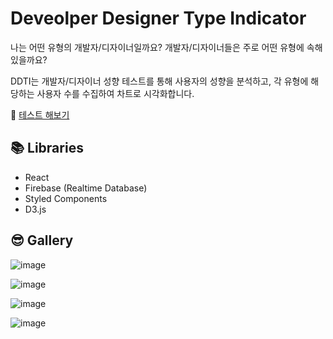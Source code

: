 # Deveolper Designer Type Indicator
나는 어떤 유형의 개발자/디자이너일까요?
개발자/디자이너들은 주로 어떤 유형에 속해있을까요?

DDTI는 개발자/디자이너 성향 테스트를 통해 사용자의 성향을 분석하고, 각 유형에 해당하는 사용자 수를 수집하여 차트로 시각화합니다. 

📝 [테스트 해보기](http://developer-designer-personality-test.s3-website.ap-northeast-2.amazonaws.com/)

## 📚 Libraries
- React
- Firebase (Realtime Database)
- Styled Components
- D3.js

## 😎 Gallery 
![image](https://user-images.githubusercontent.com/36043024/102682868-125e1e00-4210-11eb-9094-a714e6d041ee.png)

![image](https://user-images.githubusercontent.com/36043024/102682889-3457a080-4210-11eb-85eb-1b953278f372.png)

![image](https://user-images.githubusercontent.com/36043024/102682917-71bc2e00-4210-11eb-8c2c-87e830904d4e.png)

![image](https://user-images.githubusercontent.com/36043024/102511347-0701da00-40cc-11eb-8b67-5d4ceb7cc7d7.png)
